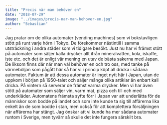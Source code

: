 ```yaml
---
title: "Precis när man behöver en"
date: "2018-07-29"
image: "../images/precis-nar-man-behover-en.jpg"
author: "Sebastian"
---
```


Jag pratar om de olika automater (vending machines) som vi bokstavligen stött på runt varje hörn i Tokyo. De förekommer nästintill i samma utsträckning i andra städer som vi tidigare besökt. Just nu har vi främst stött på automater som säljer kalla drycker allt ifrån mineralvatten, kola, iskaffe, iste etc. och det är enligt vår mening en utav de bästa sakerna med Japan. De liksom finns där när man väl behöver en och tro oss, med tanke på värmeböljan som pågått här så har vi i princip köpt all dricka i sådana automater. Faktum är att dessa automater är inget nytt här i Japan, utan de uppkom i början på 1950-talet och säljer många olika artiklar än enbart kall dricka. På vintern så serverar de främst varma drycker. Men vi har även stött på automater som säljer vin, varm mat, pizza och till och med underkläder. Automatens främsta syfte förr i Japan var att underlätta för de människor som bodde på landet och som inte kunde ta sig till affärerna lika enkelt än de som bodde i stan, men också för att komplettera försäljningen när affärerna har stängt. Jag önskar att vi kunde ha mer sådana automater runtom i Sverige, men tyvärr så skulle det inte fungera särskilt bra. 
